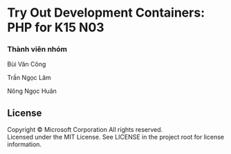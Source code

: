 # Try Out Development Containers: PHP for K15 N03
<h3>Thành viên nhóm</h3>
<p>Bùi Văn Công</p>
<p>Trần Ngọc Lâm</p>
<p>Nông Ngọc Huân</p>

## License

Copyright © Microsoft Corporation All rights reserved.<br />
Licensed under the MIT License. See LICENSE in the project root for license information.
